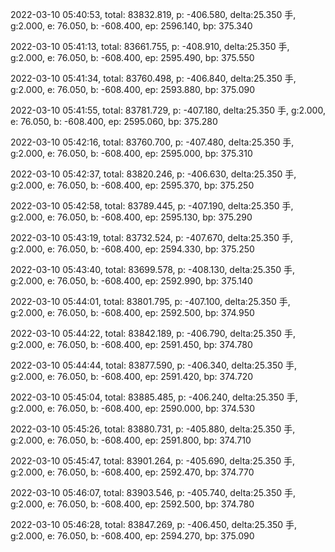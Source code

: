 2022-03-10 05:40:53, total: 83832.819, p: -406.580, delta:25.350 手, g:2.000, e: 76.050, b: -608.400, ep: 2596.140, bp: 375.340

2022-03-10 05:41:13, total: 83661.755, p: -408.910, delta:25.350 手, g:2.000, e: 76.050, b: -608.400, ep: 2595.490, bp: 375.550

2022-03-10 05:41:34, total: 83760.498, p: -406.840, delta:25.350 手, g:2.000, e: 76.050, b: -608.400, ep: 2593.880, bp: 375.090

2022-03-10 05:41:55, total: 83781.729, p: -407.180, delta:25.350 手, g:2.000, e: 76.050, b: -608.400, ep: 2595.060, bp: 375.280

2022-03-10 05:42:16, total: 83760.700, p: -407.480, delta:25.350 手, g:2.000, e: 76.050, b: -608.400, ep: 2595.000, bp: 375.310

2022-03-10 05:42:37, total: 83820.246, p: -406.630, delta:25.350 手, g:2.000, e: 76.050, b: -608.400, ep: 2595.370, bp: 375.250

2022-03-10 05:42:58, total: 83789.445, p: -407.190, delta:25.350 手, g:2.000, e: 76.050, b: -608.400, ep: 2595.130, bp: 375.290

2022-03-10 05:43:19, total: 83732.524, p: -407.670, delta:25.350 手, g:2.000, e: 76.050, b: -608.400, ep: 2594.330, bp: 375.250

2022-03-10 05:43:40, total: 83699.578, p: -408.130, delta:25.350 手, g:2.000, e: 76.050, b: -608.400, ep: 2592.990, bp: 375.140

2022-03-10 05:44:01, total: 83801.795, p: -407.100, delta:25.350 手, g:2.000, e: 76.050, b: -608.400, ep: 2592.500, bp: 374.950

2022-03-10 05:44:22, total: 83842.189, p: -406.790, delta:25.350 手, g:2.000, e: 76.050, b: -608.400, ep: 2591.450, bp: 374.780

2022-03-10 05:44:44, total: 83877.590, p: -406.340, delta:25.350 手, g:2.000, e: 76.050, b: -608.400, ep: 2591.420, bp: 374.720

2022-03-10 05:45:04, total: 83885.485, p: -406.240, delta:25.350 手, g:2.000, e: 76.050, b: -608.400, ep: 2590.000, bp: 374.530

2022-03-10 05:45:26, total: 83880.731, p: -405.880, delta:25.350 手, g:2.000, e: 76.050, b: -608.400, ep: 2591.800, bp: 374.710

2022-03-10 05:45:47, total: 83901.264, p: -405.690, delta:25.350 手, g:2.000, e: 76.050, b: -608.400, ep: 2592.470, bp: 374.770

2022-03-10 05:46:07, total: 83903.546, p: -405.740, delta:25.350 手, g:2.000, e: 76.050, b: -608.400, ep: 2592.500, bp: 374.780

2022-03-10 05:46:28, total: 83847.269, p: -406.450, delta:25.350 手, g:2.000, e: 76.050, b: -608.400, ep: 2594.270, bp: 375.090